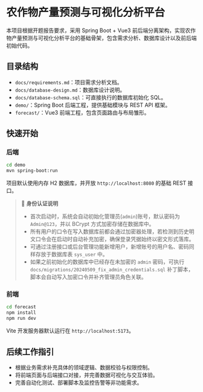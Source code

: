 # 农作物产量预测与可视化分析平台

本项目根据开题报告要求，采用 Spring Boot + Vue3 前后端分离架构，实现农作物产量预测与可视化分析平台的基础骨架，包含需求分析、数据库设计以及前后端初始代码。

## 目录结构

- `docs/requirements.md`：项目需求分析文档。
- `docs/database-design.md`：数据库设计说明。
- `docs/database-schema.sql`：可直接执行的数据库初始化 SQL。
- `demo/`：Spring Boot 后端工程，提供基础模块与 REST API 框架。
- `forecast/`：Vue3 前端工程，包含页面路由与布局雏形。

## 快速开始

### 后端

```bash
cd demo
mvn spring-boot:run
```

项目默认使用内存 H2 数据库，并开放 `http://localhost:8080` 的基础 REST 接口。

> 🔐 **身份认证说明**
>
> - 首次启动时，系统会自动初始化管理员(`admin`)账号，默认密码为 `Admin@123`，并以 BCrypt 方式加密存储在数据库中。
> - 所有用户的口令在写入数据库前都会通过加密器处理，若检测到历史明文口令会在启动时自动补充加密，确保登录凭据始终以密文形式落库。
> - 可通过注册接口或后台管理功能新增用户，新增账号的用户名、密码同样存放于数据库表 `sys_user` 中。
> - 如果之前初始化的数据库中已经存在未加密的 `admin` 密码，可执行 `docs/migrations/20240509_fix_admin_credentials.sql` 补丁脚本，脚本会自动写入加密口令并补齐管理员角色关联。

### 前端

```bash
cd forecast
npm install
npm run dev
```

Vite 开发服务器默认运行在 `http://localhost:5173`。

## 后续工作指引

- 根据业务需求补充具体的领域逻辑、数据校验与权限控制。
- 将前端页面与后端接口对接，并完善数据可视化与交互体验。
- 完善自动化测试、部署脚本及监控告警等非功能需求。
